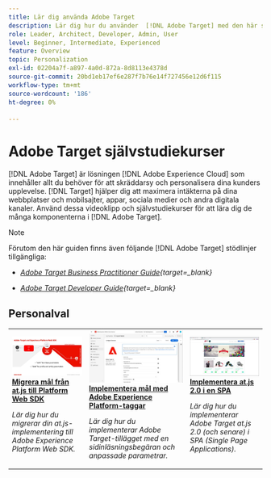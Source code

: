 ```yaml
---
title: Lär dig använda Adobe Target
description: Lär dig hur du använder  [!DNL Adobe Target] med den här samlingen självstudiekurser och videoklipp som omfattar alla komponenter.
role: Leader, Architect, Developer, Admin, User
level: Beginner, Intermediate, Experienced
feature: Overview
topic: Personalization
exl-id: 02204a7f-a897-4a0d-872a-8d8113e4378d
source-git-commit: 20bd1eb17ef6e287f7b76e14f727456e12d6f115
workflow-type: tm+mt
source-wordcount: '186'
ht-degree: 0%

---
```


# Adobe Target självstudiekurser

[!DNL Adobe Target] är lösningen [!DNL Adobe Experience Cloud] som innehåller allt du behöver för att skräddarsy och personalisera dina kunders upplevelse. [!DNL Target] hjälper dig att maximera intäkterna på dina webbplatser och mobilsajter, appar, sociala medier och andra digitala kanaler. Använd dessa videoklipp och självstudiekurser för att lära dig de många komponenterna i [!DNL Adobe Target].

>[!NOTE]
>
>Förutom den här guiden finns även följande [!DNL Adobe Target] stödlinjer tillgängliga:
>
>* *[Adobe Target Business Practitioner Guide](https://experienceleague.adobe.com/docs/target/using/target-home.html?lang=sv-SE){target=_blank}*
>
>* *[Adobe Target Developer Guide](https://experienceleague.adobe.com/docs/target-dev/developer/overview.html?lang=sv-SE){target=_blank}*

<div id="recs-overview-body-1"></div>
<div id="recs-overview-body-2"></div>
<div id="recs-overview-body-3"></div>
<div id="recs-overview-body-4"></div>
<div id="recs-overview-body-5"></div>
<div id="recs-overview-body-6"></div>

## Personalval

<table style="margin-top: 0 !important">
<tr>
  <td>
    <a href="https://experienceleague.adobe.com/docs/platform-learn/migrate-target-to-websdk/introduction.html?lang=sv-SE">
      <img alt="Migrera Target från at.js till Platform Web SDK" src="./assets/thumb_websdk.jpg" />
    </a>
    <div>
      <a href="https://experienceleague.adobe.com/docs/platform-learn/migrate-target-to-websdk/introduction.html?lang=sv-SE">
    <strong> Migrera mål från at.js till Platform Web SDK </strong>
    </a>
    </div>
    <p>
    <em>Lär dig hur du migrerar din at.js-implementering till Adobe Experience Platform Web SDK.</em>
    <p>
  </td>
  <td>
    <a href="https://experienceleague.adobe.com/docs/platform-learn/implement-in-websites/implement-solutions/target.html?lang=sv-SE"> 
      <img alt="Implementera mål med Adobe Experience Platform-taggar" src="./assets/add-adobe-target.jpg"/>
    </a>
    <div>
      <a href="https://experienceleague.adobe.com/docs/platform-learn/implement-in-websites/implement-solutions/target.html?lang=sv-SE">
    <strong> Implementera mål med Adobe Experience Platform-taggar </strong>
    </a>
    </div>
    <p>
    <em>Lär dig hur du implementerar Adobe Target-tillägget med en sidinläsningsbegäran och anpassade parametrar.</em>
    <p>
  </td>
   <td>
    <a href="https://experienceleague.adobe.com/docs/target-learn/tutorials/implementation/implement-atjs-20-in-a-single-page-application.html?lang=sv-SE">
      <img alt="Implementera Adobe Target at.js 2.0 i ett Single Page Application (SPA)" src="./assets/26248.png" />
    </a>
    <div>
    <a href="https://experienceleague.adobe.com/docs/target-learn/tutorials/implementation/implement-atjs-20-in-a-single-page-application.html?lang=sv-SE">
    <strong> Implementera at.js 2.0 i en SPA </strong>
    </a>
    </div>
    <p>
    <em> Lär dig hur du implementerar Adobe Target at.js 2.0 (och senare) i SPA (Single Page Applications).</em>
    <p>
  </td>
</tr>
</table>